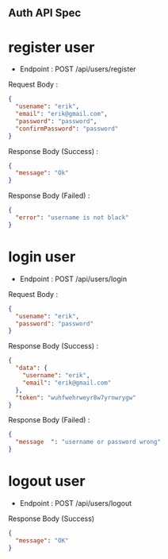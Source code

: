 ## Auth API Spec

# register user

- Endpoint : POST /api/users/register

Request Body :

```json
{
  "usename": "erik",
  "email": "erik@gmail.com",
  "password": "password",
  "confirmPassword": "password"
}
```

Response Body (Success) :

```json
{
  "message": "Ok"
}
```

Response Body (Failed) :

```json
{
  "error": "username is not black"
}
```

# login user

- Endpoint : POST /api/users/login

Request Body :

```json
{
  "usename": "erik",
  "password": "password"
}
```

Response Body (Success) :

```json
{
  "data": {
    "username": "erik",
    "email": "erik@gmail.com"
  },
  "token": "wuhfwehrweyr8w7yrnwrygw"
}
```

Response Body (Failed) :

```json
{
  "message  ": "username or password wrong"
}
```

# logout user

- Endpoint : POST /api/users/logout

Response Body (Success)

```json
{
  "message": "OK"
}
```
